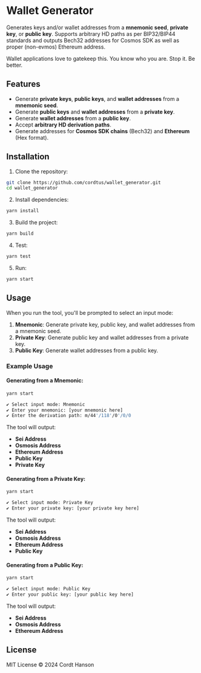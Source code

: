 # Wallet Generator

Generates keys and/or wallet addresses from a **mnemonic seed**, **private key**, or **public key**. Supports arbitrary HD paths as per BIP32/BIP44 standards and outputs Bech32 addresses for Cosmos SDK as well as proper (non-evmos) Ethereum address.

Wallet applications love to gatekeep this. 
You know who you are. 
Stop it. Be better. 

## Features

- Generate **private keys**, **public keys**, and **wallet addresses** from a **mnemonic seed**.
- Generate **public keys** and **wallet addresses** from a **private key**.
- Generate **wallet addresses** from a **public key**.
- Accept **arbitrary HD derivation paths**.
- Generate addresses for **Cosmos SDK chains** (Bech32) and **Ethereum** (Hex format).

## Installation

1. Clone the repository:

```bash
git clone https://github.com/cordtus/wallet_generator.git
cd wallet_generator
```

2. Install dependencies:

```bash
yarn install
```

3. Build the project:

```bash
yarn build
```

4. Test:

```bash
yarn test
```

5. Run:

```bash
yarn start
```

## Usage

When you run the tool, you'll be prompted to select an input mode:

1. **Mnemonic**: Generate private key, public key, and wallet addresses from a mnemonic seed.
2. **Private Key**: Generate public key and wallet addresses from a private key.
3. **Public Key**: Generate wallet addresses from a public key.

### Example Usage

#### Generating from a Mnemonic:

```bash
yarn start

✔ Select input mode: Mnemonic
✔ Enter your mnemonic: [your mnemonic here]
✔ Enter the derivation path: m/44'/118'/0'/0/0
```

The tool will output:

- **Sei Address**
- **Osmosis Address**
- **Ethereum Address**
- **Public Key**
- **Private Key**

#### Generating from a Private Key:

```bash
yarn start

✔ Select input mode: Private Key
✔ Enter your private key: [your private key here]
```

The tool will output:

- **Sei Address**
- **Osmosis Address**
- **Ethereum Address**
- **Public Key**

#### Generating from a Public Key:

```bash
yarn start

✔ Select input mode: Public Key
✔ Enter your public key: [your public key here]
```

The tool will output:

- **Sei Address**
- **Osmosis Address**
- **Ethereum Address**

## License

MIT License © 2024 Cordt Hanson
